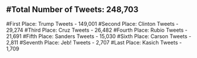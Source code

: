 #Total Number of Tweets: 248,703 
---
#First Place: Trump Tweets - 149,001
#Second Place: Clinton Tweets - 29,274
#Third Place: Cruz Tweets - 26,482
#Fourth Place: Rubio Tweets - 21,691
#Fifth Place: Sanders Tweets - 15,030
#Sixth Place: Carson Tweets - 2,811
#Seventh Place: Jeb! Tweets - 2,707
#Last Place: Kasich Tweets - 1,709
